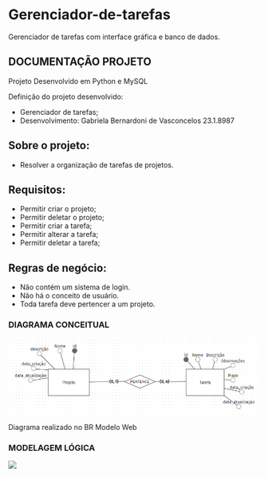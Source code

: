 # Gerenciador-de-tarefas
Gerenciador de tarefas com interface gráfica e banco de dados.

## DOCUMENTAÇÃO PROJETO

 Projeto Desenvolvido em Python e MySQL

 Definição do projeto desenvolvido:
- Gerenciador de tarefas;
- Desenvolvimento: Gabriela Bernardoni de Vasconcelos 23.1.8987

## Sobre o projeto: 

- Resolver a organização de tarefas de projetos.

## Requisitos:
* Permitir criar o projeto;
* Permitir deletar o projeto;
* Permitir criar a tarefa;
* Permitir alterar a tarefa;
* Permitir deletar a tarefa;

## Regras de negócio:
- Não contém um sistema de login.
- Não há o conceito de usuário.
- Toda tarefa deve pertencer a um projeto.


### DIAGRAMA CONCEITUAL

<img src="Diagrama Conceitual.png">
 
Diagrama realizado no BR Modelo Web


### MODELAGEM LÓGICA

<img src="Modelagem Lógica.png">
